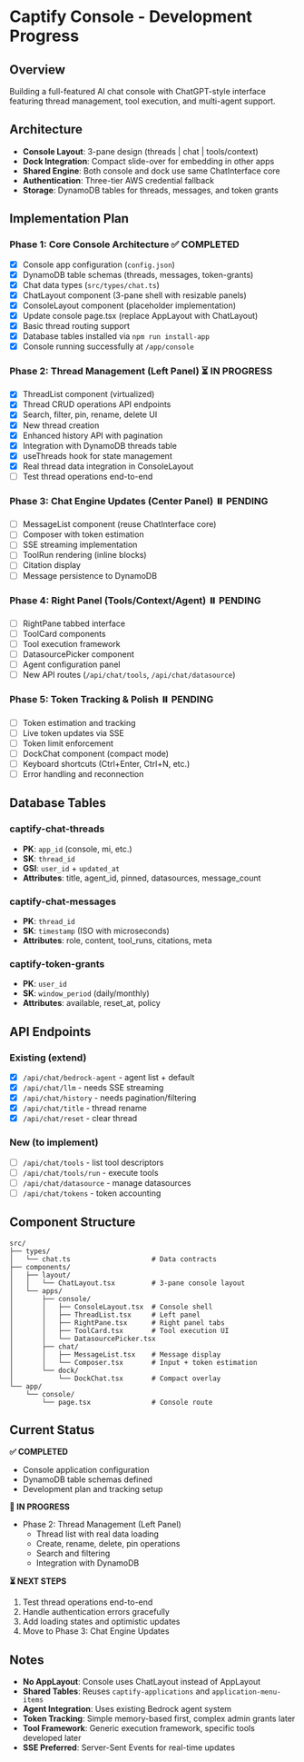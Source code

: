 # Captify Console - Development Progress

## Overview

Building a full-featured AI chat console with ChatGPT-style interface featuring thread management, tool execution, and multi-agent support.

## Architecture

- **Console Layout**: 3-pane design (threads | chat | tools/context)
- **Dock Integration**: Compact slide-over for embedding in other apps
- **Shared Engine**: Both console and dock use same ChatInterface core
- **Authentication**: Three-tier AWS credential fallback
- **Storage**: DynamoDB tables for threads, messages, and token grants

## Implementation Plan

### Phase 1: Core Console Architecture ✅ COMPLETED

- [x] Console app configuration (`config.json`)
- [x] DynamoDB table schemas (threads, messages, token-grants)
- [x] Chat data types (`src/types/chat.ts`)
- [x] ChatLayout component (3-pane shell with resizable panels)
- [x] ConsoleLayout component (placeholder implementation)
- [x] Update console page.tsx (replace AppLayout with ChatLayout)
- [x] Basic thread routing support
- [x] Database tables installed via `npm run install-app`
- [x] Console running successfully at `/app/console`

### Phase 2: Thread Management (Left Panel) ⏳ IN PROGRESS

- [x] ThreadList component (virtualized)
- [x] Thread CRUD operations API endpoints
- [x] Search, filter, pin, rename, delete UI
- [x] New thread creation
- [x] Enhanced history API with pagination
- [x] Integration with DynamoDB threads table
- [x] useThreads hook for state management
- [x] Real thread data integration in ConsoleLayout
- [ ] Test thread operations end-to-end

### Phase 3: Chat Engine Updates (Center Panel) ⏸️ PENDING

- [ ] MessageList component (reuse ChatInterface core)
- [ ] Composer with token estimation
- [ ] SSE streaming implementation
- [ ] ToolRun rendering (inline blocks)
- [ ] Citation display
- [ ] Message persistence to DynamoDB

### Phase 4: Right Panel (Tools/Context/Agent) ⏸️ PENDING

- [ ] RightPane tabbed interface
- [ ] ToolCard components
- [ ] Tool execution framework
- [ ] DatasourcePicker component
- [ ] Agent configuration panel
- [ ] New API routes (`/api/chat/tools`, `/api/chat/datasource`)

### Phase 5: Token Tracking & Polish ⏸️ PENDING

- [ ] Token estimation and tracking
- [ ] Live token updates via SSE
- [ ] Token limit enforcement
- [ ] DockChat component (compact mode)
- [ ] Keyboard shortcuts (Ctrl+Enter, Ctrl+N, etc.)
- [ ] Error handling and reconnection

## Database Tables

### captify-chat-threads

- **PK**: `app_id` (console, mi, etc.)
- **SK**: `thread_id`
- **GSI**: `user_id` + `updated_at`
- **Attributes**: title, agent_id, pinned, datasources, message_count

### captify-chat-messages

- **PK**: `thread_id`
- **SK**: `timestamp` (ISO with microseconds)
- **Attributes**: role, content, tool_runs, citations, meta

### captify-token-grants

- **PK**: `user_id`
- **SK**: `window_period` (daily/monthly)
- **Attributes**: available, reset_at, policy

## API Endpoints

### Existing (extend)

- [x] `/api/chat/bedrock-agent` - agent list + default
- [x] `/api/chat/llm` - needs SSE streaming
- [x] `/api/chat/history` - needs pagination/filtering
- [x] `/api/chat/title` - thread rename
- [x] `/api/chat/reset` - clear thread

### New (to implement)

- [ ] `/api/chat/tools` - list tool descriptors
- [ ] `/api/chat/tools/run` - execute tools
- [ ] `/api/chat/datasource` - manage datasources
- [ ] `/api/chat/tokens` - token accounting

## Component Structure

```
src/
├── types/
│   └── chat.ts                    # Data contracts
├── components/
│   ├── layout/
│   │   └── ChatLayout.tsx         # 3-pane console layout
│   └── apps/
│       ├── console/
│       │   ├── ConsoleLayout.tsx  # Console shell
│       │   ├── ThreadList.tsx     # Left panel
│       │   ├── RightPane.tsx      # Right panel tabs
│       │   ├── ToolCard.tsx       # Tool execution UI
│       │   └── DatasourcePicker.tsx
│       ├── chat/
│       │   ├── MessageList.tsx    # Message display
│       │   └── Composer.tsx       # Input + token estimation
│       └── dock/
│           └── DockChat.tsx       # Compact overlay
└── app/
    └── console/
        └── page.tsx               # Console route
```

## Current Status

**✅ COMPLETED**

- Console application configuration
- DynamoDB table schemas defined
- Development plan and tracking setup

**🚧 IN PROGRESS**

- Phase 2: Thread Management (Left Panel)
  - Thread list with real data loading
  - Create, rename, delete, pin operations
  - Search and filtering
  - Integration with DynamoDB

**⏳ NEXT STEPS**

1. Test thread operations end-to-end
2. Handle authentication errors gracefully
3. Add loading states and optimistic updates
4. Move to Phase 3: Chat Engine Updates

## Notes

- **No AppLayout**: Console uses ChatLayout instead of AppLayout
- **Shared Tables**: Reuses `captify-applications` and `application-menu-items`
- **Agent Integration**: Uses existing Bedrock agent system
- **Token Tracking**: Simple memory-based first, complex admin grants later
- **Tool Framework**: Generic execution framework, specific tools developed later
- **SSE Preferred**: Server-Sent Events for real-time updates
